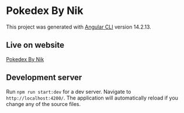 # Pokedex By Nik

This project was generated with [Angular CLI](https://github.com/angular/angular-cli) version 14.2.13.

## Live on website 
[Pokedex By Nik](https://pokedex-by-nik.vercel.app/)

## Development server

Run `npm run start:dev` for a dev server. Navigate to `http://localhost:4200/`. The application will automatically reload if you change any of the source files.
